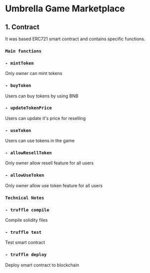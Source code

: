 # Umbrella Game Marketplace



## 1. Contract

It was based ERC721 smart contract and contains specific functions.

### `Main functions`

### `- mintToken`
Only owner can mint tokens
### `- buyToken`
Users can buy tokens by using BNB
### `- updateTokenPrice`
Users can update it's price for reselling
### `- useToken`
Users can use tokens in the game
### `- allowResellToken`
Only owner allow resell feature for all users
### `- allowUseToken`
Only owner allow use token feature for all users

### `Technical Notes`

### `- truffle compile`
Compile solidity files
### `- truffle test`
Test smart contract
### `- truffle deploy`
Deploy smart contract to blockchain

